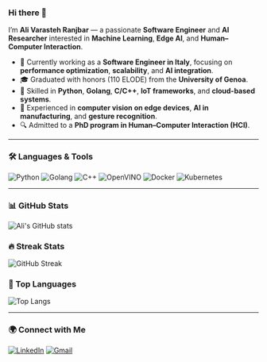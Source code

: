 ### Hi there 👋  
I’m **Ali Varasteh Ranjbar** — a passionate **Software Engineer** and **AI Researcher** interested in **Machine Learning**, **Edge AI**, and **Human–Computer Interaction**.  

- 🔭 Currently working as a **Software Engineer in Italy**, focusing on **performance optimization**, **scalability**, and **AI integration**.  
- 🎓 Graduated with honors (110 ELODE) from the **University of Genoa**.  
- 🧠 Skilled in **Python**, **Golang**, **C/C++**, **IoT frameworks**, and **cloud-based systems**.  
- 🤖 Experienced in **computer vision on edge devices**, **AI in manufacturing**, and **gesture recognition**.  
- 🔍 Admitted to a **PhD program in Human–Computer Interaction (HCI)**.   

---

### 🛠️ Languages & Tools
![Python](https://img.shields.io/badge/Python-3776AB?style=for-the-badge&logo=python&logoColor=white)
![Golang](https://img.shields.io/badge/Go-00ADD8?style=for-the-badge&logo=go&logoColor=white)
![C++](https://img.shields.io/badge/C++-00599C?style=for-the-badge&logo=cplusplus&logoColor=white)
![OpenVINO](https://img.shields.io/badge/OpenVINO-0078D4?style=for-the-badge&logo=intel&logoColor=white)
![Docker](https://img.shields.io/badge/Docker-2496ED?style=for-the-badge&logo=docker&logoColor=white)
![Kubernetes](https://img.shields.io/badge/Kubernetes-326CE5?style=for-the-badge&logo=kubernetes&logoColor=white)

---

### 📊 GitHub Stats
![Ali's GitHub stats](https://github-readme-stats.vercel.app/api?username=alivara&show_icons=true&theme=tokyonight)

### 🔥 Streak Stats
![GitHub Streak](https://streak-stats.demolab.com/?user=alivara&theme=tokyonight)

### 🧩 Top Languages
![Top Langs](https://github-readme-stats.vercel.app/api/top-langs/?username=alivara&layout=compact&theme=tokyonight)

---

### 🌍 Connect with Me
[![LinkedIn](https://img.shields.io/badge/LinkedIn-Ali%20Varasteh%20Ranjbar-blue?style=for-the-badge&logo=linkedin)](https://www.linkedin.com/in/alivarasteh)
[![Gmail](https://img.shields.io/badge/Gmail-alivarasteh100%40gmail.com-red?style=for-the-badge&logo=gmail&logoColor=white)](mailto:alivarasteh100@gmail.com)


